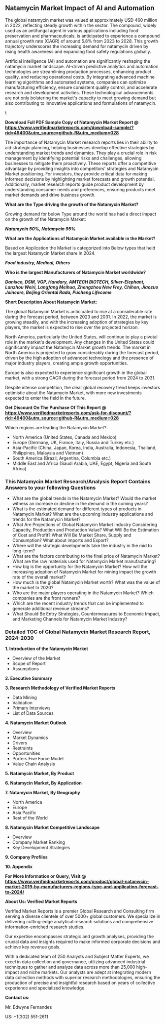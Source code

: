 <h2>Natamycin Market Impact of AI and Automation</h2><p>The global natamycin market was valued at approximately USD 460 million in 2022, reflecting steady growth within the sector. The compound, widely used as an antifungal agent in various applications including food preservation and pharmaceuticals, is anticipated to experience a compound annual growth rate (CAGR) of around 5.8% from 2023 to 2028. This growth trajectory underscores the increasing demand for natamycin driven by rising health awareness and expanding food safety regulations globally.</p><p>Artificial intelligence (AI) and automation are significantly reshaping the natamycin market landscape. AI-driven predictive analytics and automation technologies are streamlining production processes, enhancing product quality, and reducing operational costs. By integrating advanced machine learning algorithms and automated systems, companies can optimize manufacturing efficiency, ensure consistent quality control, and accelerate research and development activities. These technological advancements are not only bolstering the market's capacity to meet growing demand but also contributing to innovative applications and formulations of natamycin.</p>t</p><p id="" class=""><strong>Download Full PDF Sample Copy of Natamycin Market Report @ <a href="https://www.verifiedmarketreports.com/download-sample/?rid=49400&utm_source=github-R&utm_medium=028" target="_blank">https://www.verifiedmarketreports.com/download-sample/?rid=49400&utm_source=github-R&utm_medium=028</a></strong></p><p>The importance of&nbsp;Natamycin Market research reports lies in their ability to aid strategic planning, helping businesses develop effective strategies by understanding market trends and dynamics. They play a crucial role in risk management by identifying potential risks and challenges, allowing businesses to mitigate them proactively. These reports offer a competitive advantage by providing insights into competitors' strategies and Natamycin Market positioning. For investors, they provide critical data for making informed decisions by highlighting market forecasts and growth potential. Additionally, market research reports guide product development by understanding consumer needs and preferences, ensuring products meet market demands and drive business growth.</p><p><strong>What are the&nbsp;Type driving the growth of the Natamycin Market?</strong></p><p id="" class="">Growing demand for below Type around the world has had a direct impact on the growth of the Natamycin Market:</p><em><strong>Natamycin 50%, Natamycin 95%</strong></em></p><strong>What are the&nbsp;Applications&nbsp;of Natamycin Market available in the Market?</strong></p><p id="" class="">Based on Application the Market is categorized into Below types that held the largest Natamycin Market share In 2024.</p><em><strong>Food industry, Medical, Others</strong></em></p><strong>Who is the largest Manufacturers of Natamycin Market worldwide?</strong></p><p><em><strong>Danisco, DSM, VGP, Handary, AMTECH BIOTECH, Silver-Elephant, Lanzhou Weiri, Langfang Meihua, Zhengzhou New Frey, Chihon, Jiaozuo Joincare, Beijing Oriental Rada, Pucheng Lifecome</strong></em></p><p id="" class=""><strong>Short Description About Natamycin Market:</strong></p><p>The global Natamycin Market is anticipated to rise at a considerable rate during the forecast period, between 2023 and 2031. In 2022, the market is growing steadily, and with the increasing adoption of strategies by key players, the market is expected to rise over the projected horizon.</p><p>North America, particularly the United States, will continue to play a pivotal role in the market's development. Any changes in the United States could significantly impact the Natamycin Market growth trends. The market in North America is projected to grow considerably during the forecast period, driven by the high adoption of advanced technology and the presence of major industry players, creating ample growth opportunities.</p><p>Europe is also expected to experience significant growth in the global market, with a strong CAGR during the forecast period from 2024 to 2031.</p><p>Despite intense competition, the clear global recovery trend keeps investors optimistic about the Natamycin Market, with more new investments expected to enter the field in the future.</p><p id="" class=""><strong>Get Discount On The Purchase Of This Report @ <a href="https://www.verifiedmarketreports.com/ask-for-discount/?rid=49400&utm_source=github-R&utm_medium=028" target="_blank">https://www.verifiedmarketreports.com/ask-for-discount/?rid=49400&utm_source=github-R&utm_medium=028</a></strong></p>Which regions are leading the Natamycin Market?</p><ul><li>North America (United States, Canada and Mexico)</li><li>Europe (Germany, UK, France, Italy, Russia and Turkey etc.)</li><li>Asia-Pacific (China, Japan, Korea, India, Australia, Indonesia, Thailand, Philippines, Malaysia and Vietnam)</li><li>South America (Brazil, Argentina, Columbia etc.)</li><li>Middle East and Africa (Saudi Arabia, UAE, Egypt, Nigeria and South Africa)</li></ul><h3 id="" class="">This Natamycin Market Research/Analysis Report Contains Answers to your following Questions</h3><ul><li>What are the global trends in the Natamycin Market? Would the market witness an increase or decline in the demand in the coming years?</li><li>What is the estimated demand for different types of products in Natamycin Market? What are the upcoming industry applications and trends for the Natamycin Market?</li><li>What Are Projections of Global Natamycin Market Industry Considering Capacity, Production and Production Value? What Will Be the Estimation of Cost and Profit? What Will Be Market Share, Supply and Consumption? What about imports and Export?</li><li>Where will the strategic developments take the industry in the mid to long-term?</li><li>What are the factors contributing to the final price of Natamycin Market? What are the raw materials used for Natamycin Market manufacturing?</li><li>How big is the opportunity for the Natamycin Market? How will the increasing adoption of Natamycin Market for mining impact the growth rate of the overall market?</li><li>How much is the global Natamycin Market worth? What was the value of the market In 2020?</li><li>Who are the major players operating in the Natamycin Market? Which companies are the front runners?</li><li>Which are the recent industry trends that can be implemented to generate additional revenue streams?</li><li>What Should Be Entry Strategies, Countermeasures to Economic Impact, and Marketing Channels for Natamycin Market Industry?</li></ul><h3 id="" class="">Detailed TOC of Global Natamycin Market Research Report, 2024-2030</h3><p id="" class=""><strong>1. Introduction of the Natamycin Market</strong></p><ul><li>Overview of the Market</li><li>Scope of Report</li><li>Assumptions</li></ul><p id="" class=""><strong>2. Executive Summary</strong></p><p id="" class=""><strong>3. Research Methodology of Verified Market Reports</strong></p><ul><li>Data Mining</li><li>Validation</li><li>Primary Interviews</li><li>List of Data Sources</li></ul><p id="" class=""><strong>4. Natamycin Market Outlook</strong></p><ul><li>Overview</li><li>Market Dynamics</li><li>Drivers</li><li>Restraints</li><li>Opportunities</li><li>Porters Five Force Model</li><li>Value Chain Analysis</li></ul><p id="" class=""><strong>5. Natamycin Market, By Product</strong></p><p id="" class=""><strong>6. Natamycin Market, By Application</strong></p><p id="" class=""><strong>7. Natamycin Market, By Geography</strong></p><ul><li>North America</li><li>Europe</li><li>Asia Pacific</li><li>Rest of the World</li></ul><p id="" class=""><strong>8. Natamycin Market Competitive Landscape</strong></p><ul><li>Overview</li><li>Company Market Ranking</li><li>Key Development Strategies</li></ul><p id="" class=""><strong>9. Company Profiles</strong></p><p id="" class=""><strong>10. Appendix</strong></p><p id="" class=""><strong>For More Information or Query, Visit @ <a href="https://www.verifiedmarketreports.com/product/global-natamycin-market-2019-by-manufacturers-regions-type-and-application-forecast-to-2024/" target="_blank">https://www.verifiedmarketreports.com/product/global-natamycin-market-2019-by-manufacturers-regions-type-and-application-forecast-to-2024/</a></strong></p><p id="" class=""><strong>About Us: Verified Market Reports</strong></p><p id="" class="">Verified Market Reports is a premier Global Research and Consulting firm serving a diverse clientele of over 5000+ global customers. We specialize in delivering cutting-edge analytical research solutions and comprehensive information-enriched research studies.</p><p id="" class="">Our expertise encompasses strategic and growth analyses, providing the crucial data and insights required to make informed corporate decisions and achieve key revenue goals.</p><p id="" class="">With a dedicated team of 250 Analysts and Subject Matter Experts, we excel in data collection and governance, utilizing advanced industrial techniques to gather and analyze data across more than 25,000 high-impact and niche markets. Our analysts are adept at integrating modern data collection methods with superior research methodologies, ensuring the production of precise and insightful research based on years of collective experience and specialized knowledge.</p><p id="" class=""><strong>Contact us:</strong></p><p id="" class="">Mr. Edwyne Fernandes</p><p id="" class="">US: +1(302) 551-2611</p>